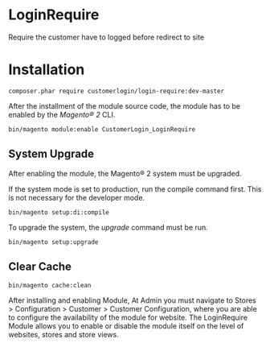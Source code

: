 # LoginRequire
Require the customer have to logged before redirect to site

# Installation

```
composer.phar require customerlogin/login-require:dev-master
```

After the installment of the module source code, the module has to be enabled by the *Magento® 2* CLI.

```
bin/magento module:enable CustomerLogin_LoginRequire
```

## System Upgrade
After enabling the module, the Magento® 2 system must be upgraded.

If the system mode is set to production, run the compile command first. This is not necessary for the developer mode.

```
bin/magento setup:di:compile
```

To upgrade the system, the *upgrade* command must be run.

```
bin/magento setup:upgrade
```

## Clear Cache

```
bin/magento cache:clean
```

After installing and enabling Module, At Admin you must navigate to Stores > Configuration > Customer > Customer Configuration, where you are able to configure the availability of the module for website.
The LoginRequire Module allows you to enable or disable the module itself on the level of websites, stores and store views.
